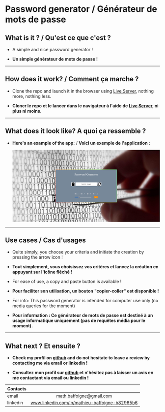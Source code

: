 # Password generator / Générateur de mots de passe

## What is it ? / Qu'est ce que c'est ?

- A simple and nice password generator !

- **Un simple générateur de mots de passe !**

---

## How does it work? / Comment ça marche ?

- Clone the repo and launch it in the browser using [Live Server](https://marketplace.visualstudio.com/items?itemName=ritwickdey.LiveServer), nothing more, nothing less.

- **Cloner le repo et le lancer dans le navigateur à l'aide de [Live Server](https://marketplace.visualstudio.com/items?itemName=ritwickdey.LiveServer), ni plus ni moins.**

---

## What does it look like? A quoi ça ressemble ?

- **Here's an example of the app:** / **Voici un exemple de l'application :**

    ![alt text](./assets/passwordGeneratorImg.png "Example of the app")

---

## Use cases  / Cas d'usages

- Quite simply, you choose your criteria and initiate the creation by pressing the arrow icon !

- **Tout simplement, vous choisissez vos critères et lancez la création en appuyant sur l'icône fléché !**

- For ease of use, a copy and paste button is available !

- **Pour faciliter son utilisation, un bouton "copier-coller" est disponible !**

- For info: This password generator is intended for computer use only (no media queries for the moment)

- **Pour information : Ce générateur de mots de passe est destiné à un usage informatique uniquement (pas de requêtes média pour le moment).**

---

## What next ? Et ensuite ?

- **Check my profil on [github](https://github.com/Youliix) and do not hesitate to leave a review by contacting me via email or linkedin !**

- **Consultez mon profil sur [github](https://github.com/Youliix) et n'hésitez pas à laisser un avis en me contactant via email ou linkedin !**
  
| Contacts      |         |
| ------------- |:-------------:|
| email         | math.baffoigne@gmail.com |
| linkedin      | www.linkedin.com/in/mathieu-baffoigne-b82985b6 |
